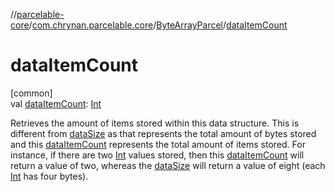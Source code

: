 //[parcelable-core](../../../index.md)/[com.chrynan.parcelable.core](../index.md)/[ByteArrayParcel](index.md)/[dataItemCount](data-item-count.md)

# dataItemCount

[common]\
val [dataItemCount](data-item-count.md): [Int](https://kotlinlang.org/api/latest/jvm/stdlib/kotlin/-int/index.html)

Retrieves the amount of items stored within this data structure. This is different from [dataSize](data-size.md) as that represents the total amount of bytes stored and this [dataItemCount](data-item-count.md) represents the total amount of items stored. For instance, if there are two [Int](https://kotlinlang.org/api/latest/jvm/stdlib/kotlin/-int/index.html) values stored, then this [dataItemCount](data-item-count.md) will return a value of two, whereas the [dataSize](data-size.md) will return a value of eight (each [Int](https://kotlinlang.org/api/latest/jvm/stdlib/kotlin/-int/index.html) has four bytes).
